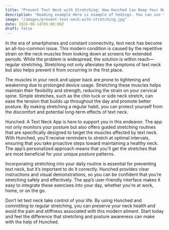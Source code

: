 ```yaml
---
title: "Prevent Text Neck with Stretching: How Hunched Can Keep Your Neck Healthy"
description: "Heading example Here is example of hedings. You can use this heading by following markdownify rules."
image: "/images/prevent-text-neck-with-stretching.jpg"
date: 2024-08-14T05:00:00Z
draft: false
---
```


In the era of smartphones and constant connectivity, text neck has become an all-too-common issue. This modern condition is caused by the repetitive strain on the neck muscles from looking down at screens for extended periods. While the problem is widespread, the solution is within reach—regular stretching. Stretching not only alleviates the symptoms of text neck but also helps prevent it from occurring in the first place.

The muscles in your neck and upper back are prone to tightening and weakening due to prolonged device usage. Stretching these muscles helps maintain their flexibility and strength, reducing the strain on your cervical spine. Simple stretches, such as the chin tuck or side neck stretch, can ease the tension that builds up throughout the day and promote better posture. By making stretching a regular habit, you can protect yourself from the discomfort and potential long-term effects of text neck.

Hunched: A Text Neck App is here to support you in this endeavor. The app not only monitors your posture but also offers guided stretching routines that are specifically designed to target the muscles affected by text neck. With Hunched, you’ll receive reminders to stretch at optimal intervals, ensuring that you take proactive steps toward maintaining a healthy neck. The app’s personalized approach means that you’ll get the stretches that are most beneficial for your unique posture patterns.

Incorporating stretching into your daily routine is essential for preventing text neck, but it’s important to do it correctly. Hunched provides clear instructions and visual demonstrations, so you can be confident that you’re stretching safely and effectively. The app’s user-friendly interface makes it easy to integrate these exercises into your day, whether you’re at work, home, or on the go.

Don’t let text neck take control of your life. By using Hunched and committing to regular stretching, you can preserve your neck health and avoid the pain and stiffness associated with this modern ailment. Start today and feel the difference that stretching and posture awareness can make with the help of Hunched.